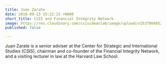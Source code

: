 ```yaml
---
title: Juan Zarate
date: 2018-09-13 15:22:22 +0000
short_title: CSIS and Financial Integrity Network
image: https://res.cloudinary.com/csisideaslab/image/upload/v1537904852/health-commission/Zarate_Juan.jpg
published: false

---
```

Juan Zarate is a senior adviser at the Center for Strategic and International Studies (CSIS), chairman and co-founder of the Financial Integrity Network, and a visiting lecturer in law at the Harvard Law School.
